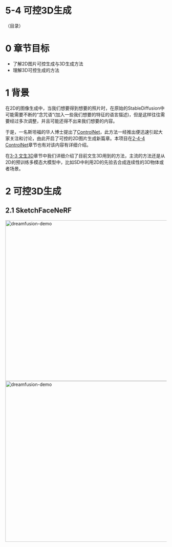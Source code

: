 # 5-4 可控3D生成
（目录）

# 0 章节目标
- 了解2D图片可控生成与3D生成方法
- 理解3D可控生成的方法


# 1 背景

在2D的图像生成中，当我们想要得到想要的照片时，在原始的StableDiffusion中可能需要不断的“念咒语“(加入一些我们想要的特征的语言描述)，但是这样往往需要经过多次调整，并且可能还得不出来我们想要的内容。

于是，一名斯坦福的华人博士提出了[ControlNet](https://arxiv.org/abs/2302.05543)，此方法一经推出便迅速引起大家关注和讨论，由此开启了可控的2D图片生成新篇章。本项目在[2-4-4 ControlNet]()章节也有对该内容有详细介绍。

在[3-3 文生3D](./content/3-3%20文生3D.md)章节中我们详细介绍了目前文生3D用到的方法，主流的方法还是从2D的预训练多模态大模型中，比如SD中利用2D的先验去合成连续性的3D物体或者场景。


# 2 可控3D生成



## 2.1 SketchFaceNeRF 


<img alt="dreamfusion-demo" height="500" src="./images/3-4_1-sketchfacenerf.gif" width="600"/>


<img alt="dreamfusion-demo" height="500" src="./images/3-4_2-sketchfacenerf.png" width="600"/>






